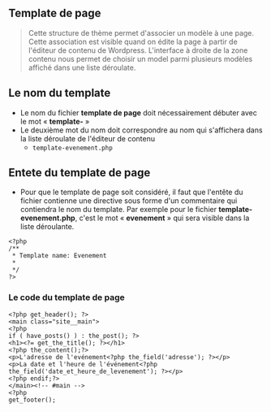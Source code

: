 ## Template de page
> Cette structure de thème permet d'associer un modèle à une page. Cette association est visible quand on édite la page à partir de l'éditeur de contenu de Wordpress. L'interface à droite de la zone contenu nous permet de choisir un model parmi plusieurs modèles affiché dans une liste déroulate.

## Le nom du template
- Le nom du fichier **template de page** doit nécessairement débuter avec le mot « **template-** »
- Le deuxième mot du nom doit correspondre au nom qui s'affichera dans la liste déroulate de l'éditeur de contenu
  - `template-evenement.php` 

## Entete du template de page
- Pour que le template de page soit considéré, il faut que l'entête du fichier contienne une directive sous forme d'un commentaire qui contiendra le nom du template.  Par exemple pour le fichier **template-evenement.php**, c'est le mot « **evenement** » qui sera visible dans la liste déroulante.
```
<?php
/**
 * Template name: Evenement
 *
 */
?>
```
### Le code du template de page 
```
<?php get_header(); ?>
<main class="site__main">
<?php
if ( have_posts() ) : the_post(); ?>
<h1><?= get_the_title(); ?></h1>
<?php the_content();?>
<p>L'adresse de l'evénement<?php the_field('adresse'); ?></p>
<p>La date et l'heure de l'événement<?php the_field('date_et_heure_de_levenement'); ?></p>     
<?php endif;?>
</main><!-- #main -->
<?php
get_footer();
```